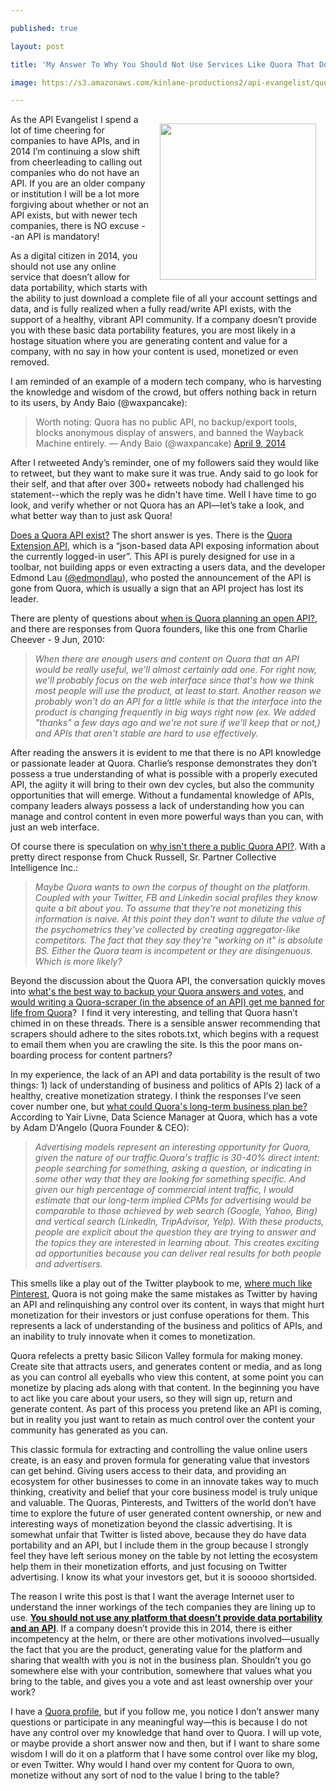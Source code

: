 ---
published: true
layout: post
title: 'My Answer To Why You Should Not Use Services Like Quora That Do Not Offer API And Data Portability'
image: https://s3.amazonaws.com/kinlane-productions2/api-evangelist/quora/quora_logo_620px.png
---

<p><a href="https://www.quora.com/"><img style="padding: 15px;" src="https://s3.amazonaws.com/kinlane-productions2/api-evangelist/quora/quora_logo_620px.png" alt="" width="250" align="right" /></a>
<p>As the API Evangelist I spend a lot of time cheering for companies to have APIs, and in 2014 I&rsquo;m continuing a slow shift from cheerleading to calling out companies who do not have an API. If you are an older company or institution I will be a lot more forgiving about whether or not an API exists, but with newer tech companies, there is NO excuse --an API is mandatory!
<p>As a digital citizen in 2014, you should not use any online service that doesn&rsquo;t allow for data portability, which starts with the ability to just download a complete file of all your account settings and data, and is fully realized when a fully read/write API exists, with the support of a healthy, vibrant API community. If a company doesn&rsquo;t provide you with these basic data portability features, you are most likely in a hostage situation where you are generating content and value for a company, with no say in how your content is used, monetized or even removed.
<p>I am reminded of an example of a modern tech company, who is harvesting the knowledge and wisdom of the crowd, but offers nothing back in return to its users, by Andy Baio (@waxpancake):
<blockquote class="twitter-tweet" style="padding-left: 15px;" lang="en">
<p>Worth noting: Quora has no public API, no backup/export tools, blocks anonymous display of answers, and banned the Wayback Machine entirely.
&mdash; Andy Baio (@waxpancake) <a href="https://twitter.com/waxpancake/statuses/453958676529696769">April 9, 2014</a></blockquote>
<script src="https://platform.twitter.com/widgets.js"></script>
<p>After I retweeted Andy&rsquo;s reminder, one of my followers said they would like to retweet, but they want to make sure it was true. Andy said to go look for their self, and that after over 300+ retweets nobody had challenged his statement--which the reply was he didn't have time. Well I have time to go look, and verify whether or not Quora has an API&mdash;let&rsquo;s take a look, and what better way than to just ask Quora!
<p><a href="https://www.quora.com/Does-a-Quora-API-exihttp://www.quora.com/Does-a-Quora-API-exist">Does a Quora API exist?</a> The short answer is yes. There is the <a href="https://www.quora.com/Edmond-Lau/Edmond-Laus-Posts/Quora-Extension-API">Quora Extension API</a>, which is a &ldquo;json-based data API exposing information about the currently logged-in user&rdquo;. This API is purely designed for use in a toolbar, not building apps or even extracting a users data, and the developer Edmond Lau (<a href="https://twitter.com/edmondlau">@edmondlau</a>), who posted the announcement of the API is gone from Quora, which is usually a sign that an API project has lost its leader.
<p>There are plenty of questions about <a href="https://www.quora.com/Quora-API/When-is-Quora-planning-an-open-API">when is Quora planning an open API?</a>, and there are responses from Quora founders, like this one from Charlie Cheever - 9 Jun, 2010:
<blockquote><em>When there are enough users and content on Quora that an API would be really useful, we'll almost certainly add one. For right now, we'll probably focus on the web interface since that's how we think most people will use the product, at least to start.  Another reason we probably won't do an API for a little while is that the interface into the product is changing frequently in big ways right now (ex. We added "thanks" a few days ago and we're not sure if we'll keep that or not,) and APIs that aren't stable are hard to use effectively.</em></blockquote>
<p>After reading the answers it is evident to me that there is no API knowledge or passionate leader at Quora. Charlie&rsquo;s response demonstrates they don&rsquo;t possess a true understanding of what is possible with a properly executed API, the agiity it will bring to their own dev cycles, but also the community opportunities that will emerge. Without a fundamental knowledge of APIs, company leaders always possess a lack of understanding how you can manage and control content in even more powerful ways than you can, with just an web interface.
<p>Of course there is speculation on <a href="https://www.quora.com/Quora-API/Why-isnt-there-a-public-Quora-API">why isn't there a public Quora API?</a>. With a pretty direct response from Chuck Russell, Sr. Partner Collective Intelligence Inc.:
<blockquote><em>Maybe Quora wants to own the corpus of thought on the platform. Coupled with your Twitter, FB and Linkedin social profiles they know quite a bit about you. To assume that they're not monetizing this information is naive. At this point they don't want to dilute the value of the psychometrics they've collected by creating aggregator-like competitors. The fact that they say they're "working on it" is absolute BS. Either the Quora team is incompetent or they are disingenuous. Which is more likely?</em></blockquote>
<p>Beyond the discussion about the Quora API, the conversation quickly moves into <a href="https://www.quora.com/Whats-the-best-way-to-backup-your-Quora-answers-and-votes">what's the best way to backup your Quora answers and votes</a>, and <a href="https://www.quora.com/Would-writing-a-Quora-scraper-in-the-absence-of-an-API-get-me-banned-for-life-from-Quora--hich">would writing a Quora-scraper (in the absence of an API) get me banned for life from Quora</a>? &nbsp;I find it very interesting, and telling that Quora hasn&rsquo;t chimed in on these threads. There is a sensible answer recommending that scrapers should adhere to the sites robots.txt, which begins with a request to email them when you are crawling the site. Is this the poor mans on-boarding process for content partners?
<p>In my experience, the lack of an API and data portability is the result of two things: 1) lack of understanding of business and politics of APIs 2) lack of a healthy, creative monetization strategy. I think the responses I&rsquo;ve seen cover number one, but <a href="https://www.quora.com/Quoras-Business-Model-and-Monetization/What-could-Quoras-long-term-business-plan-be">what could Quora's long-term business plan be?</a> According to Yair Livne, Data Science Manager at Quora, which has a vote by Adam D'Angelo (Quora Founder &amp; CEO):
<blockquote><em>Advertising models represent an interesting opportunity for Quora, given the nature of our traffic.Quora's traffic is 30-40% direct intent: people searching for something, asking a question, or indicating in some other way that they are looking for something specific. And given our high percentage of commercial intent traffic, I would estimate that our long-term implied CPMs for advertising would be comparable to those achieved by web search (Google, Yahoo, Bing) and vertical search (LinkedIn, TripAdvisor, Yelp). With these products, people are explicit about the question they are trying to answer and the topics they are interested in learning about. This creates exciting ad opportunities because you can deliver real results for both people and advertisers.</em></blockquote>
<p>This smells like a play out of the Twitter playbook to me, <a href="http://apievangelist.com/2012/05/25/lack-of-pinterest-api-is-a-lack-of-api-business-strategy/">where much like Pinterest</a>, Quora is not going make the same mistakes as Twitter by having an API and relinquishing any control over its content, in ways that might hurt monetization for their investors or just confuse operations for them. This represents a lack of understanding of the business and politics of APIs, and an inability to truly innovate when it comes to monetization.
<p>Quora refelects a pretty basic Silicon Valley formula for making money. Create site that attracts users, and generates content or media, and as long as you can control all eyeballs who view this content, at some point you can monetize by placing ads along with that content. In the beginning you have to act like you care about your users, so they will sign up, return and generate content. As part of this process you pretend like an API is coming, but in reality you just want to retain as much control over the content your community has generated as you can.
<p>This classic formula for extracting and controlling the value online users create, is an easy and proven formula for generating value that investors can get behind. Giving users access to their data, and providing an ecosystem for other businesses to come in an innovate takes way to much thinking, creativity and belief that your core business model is truly unique and valuable. The Quoras, Pinterests, and Twitters of the world don&rsquo;t have time to explore the future of user generated content ownership, or new and interesting ways of monetization beyond the classic advertising. It is somewhat unfair that Twitter is listed above, because they do have data portability and an API, but I include them in the group because I strongly feel they have left serious money on the table by not letting the ecosystem help them in their monetization efforts, and just focusing on Twitter advertising. I know its what your investors get, but it is sooooo shortsided.
<p>The reason I write this post is that I want the average Internet user to understand the inner workings of the tech companies they are lining up to use. <strong><span style="text-decoration: underline;">You should not use any platform that doesn&rsquo;t provide data portability and an </span><span style="text-decoration: underline;">AP</span><span style="text-decoration: underline;">I</span></strong>. If a company doesn&rsquo;t provide this in 2014, there is either incompetency at the helm, or there are other motivations involved&mdash;usually the fact that you are the product, generating value for the platform and sharing that wealth with you is not in the business plan. Shouldn&rsquo;t you go somewhere else with your contribution, somewhere that values what you bring to the table, and gives you a vote and ast least ownership over your work?
<p>I have a <a href="https://www.quora.com/Kin-Lane">Quora profile</a>, but if you follow me, you notice I don&rsquo;t answer many questions or participate in any meaningful way&mdash;this is because I do not have any control over my knowledge that hand over to Quora. I will up vote, or maybe provide a short answer now and then, but if I want to share some wisdom I will do it on a platform that I have some control over like my blog, or even Twitter. Why would I hand over my content for Quora to own, monetize without any sort of nod to the value I bring to the table?

